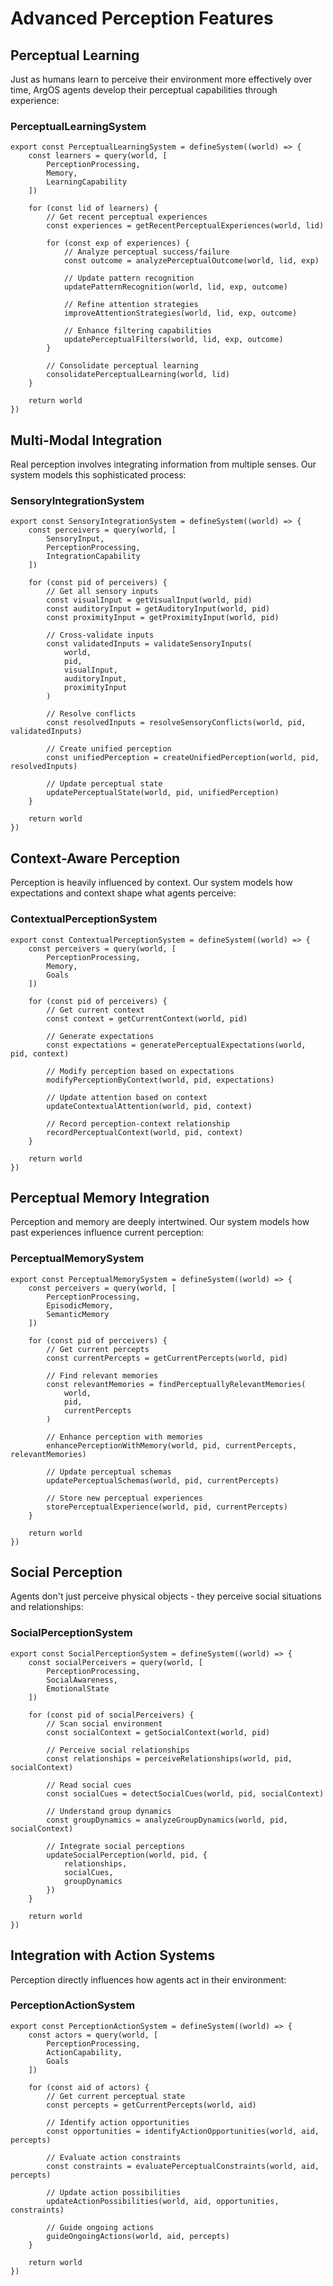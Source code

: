 # Advanced Perception Features

## Perceptual Learning

Just as humans learn to perceive their environment more effectively over time, ArgOS agents develop their perceptual capabilities through experience:

### PerceptualLearningSystem

    export const PerceptualLearningSystem = defineSystem((world) => {
        const learners = query(world, [
            PerceptionProcessing,
            Memory,
            LearningCapability
        ])

        for (const lid of learners) {
            // Get recent perceptual experiences
            const experiences = getRecentPerceptualExperiences(world, lid)

            for (const exp of experiences) {
                // Analyze perceptual success/failure
                const outcome = analyzePerceptualOutcome(world, lid, exp)

                // Update pattern recognition
                updatePatternRecognition(world, lid, exp, outcome)

                // Refine attention strategies
                improveAttentionStrategies(world, lid, exp, outcome)

                // Enhance filtering capabilities
                updatePerceptualFilters(world, lid, exp, outcome)
            }

            // Consolidate perceptual learning
            consolidatePerceptualLearning(world, lid)
        }

        return world
    })

## Multi-Modal Integration

Real perception involves integrating information from multiple senses. Our system models this sophisticated process:

### SensoryIntegrationSystem

    export const SensoryIntegrationSystem = defineSystem((world) => {
        const perceivers = query(world, [
            SensoryInput,
            PerceptionProcessing,
            IntegrationCapability
        ])

        for (const pid of perceivers) {
            // Get all sensory inputs
            const visualInput = getVisualInput(world, pid)
            const auditoryInput = getAuditoryInput(world, pid)
            const proximityInput = getProximityInput(world, pid)

            // Cross-validate inputs
            const validatedInputs = validateSensoryInputs(
                world,
                pid,
                visualInput,
                auditoryInput,
                proximityInput
            )

            // Resolve conflicts
            const resolvedInputs = resolveSensoryConflicts(world, pid, validatedInputs)

            // Create unified perception
            const unifiedPerception = createUnifiedPerception(world, pid, resolvedInputs)

            // Update perceptual state
            updatePerceptualState(world, pid, unifiedPerception)
        }

        return world
    })

## Context-Aware Perception

Perception is heavily influenced by context. Our system models how expectations and context shape what agents perceive:

### ContextualPerceptionSystem

    export const ContextualPerceptionSystem = defineSystem((world) => {
        const perceivers = query(world, [
            PerceptionProcessing,
            Memory,
            Goals
        ])

        for (const pid of perceivers) {
            // Get current context
            const context = getCurrentContext(world, pid)

            // Generate expectations
            const expectations = generatePerceptualExpectations(world, pid, context)

            // Modify perception based on expectations
            modifyPerceptionByContext(world, pid, expectations)

            // Update attention based on context
            updateContextualAttention(world, pid, context)

            // Record perception-context relationship
            recordPerceptualContext(world, pid, context)
        }

        return world
    })

## Perceptual Memory Integration

Perception and memory are deeply intertwined. Our system models how past experiences influence current perception:

### PerceptualMemorySystem

    export const PerceptualMemorySystem = defineSystem((world) => {
        const perceivers = query(world, [
            PerceptionProcessing,
            EpisodicMemory,
            SemanticMemory
        ])

        for (const pid of perceivers) {
            // Get current percepts
            const currentPercepts = getCurrentPercepts(world, pid)

            // Find relevant memories
            const relevantMemories = findPerceptuallyRelevantMemories(
                world,
                pid,
                currentPercepts
            )

            // Enhance perception with memories
            enhancePerceptionWithMemory(world, pid, currentPercepts, relevantMemories)

            // Update perceptual schemas
            updatePerceptualSchemas(world, pid, currentPercepts)

            // Store new perceptual experiences
            storePerceptualExperience(world, pid, currentPercepts)
        }

        return world
    })

## Social Perception

Agents don't just perceive physical objects - they perceive social situations and relationships:

### SocialPerceptionSystem

    export const SocialPerceptionSystem = defineSystem((world) => {
        const socialPerceivers = query(world, [
            PerceptionProcessing,
            SocialAwareness,
            EmotionalState
        ])

        for (const pid of socialPerceivers) {
            // Scan social environment
            const socialContext = getSocialContext(world, pid)

            // Perceive social relationships
            const relationships = perceiveRelationships(world, pid, socialContext)

            // Read social cues
            const socialCues = detectSocialCues(world, pid, socialContext)

            // Understand group dynamics
            const groupDynamics = analyzeGroupDynamics(world, pid, socialContext)

            // Integrate social perceptions
            updateSocialPerception(world, pid, {
                relationships,
                socialCues,
                groupDynamics
            })
        }

        return world
    })

## Integration with Action Systems

Perception directly influences how agents act in their environment:

### PerceptionActionSystem

    export const PerceptionActionSystem = defineSystem((world) => {
        const actors = query(world, [
            PerceptionProcessing,
            ActionCapability,
            Goals
        ])

        for (const aid of actors) {
            // Get current perceptual state
            const percepts = getCurrentPercepts(world, aid)

            // Identify action opportunities
            const opportunities = identifyActionOpportunities(world, aid, percepts)

            // Evaluate action constraints
            const constraints = evaluatePerceptualConstraints(world, aid, percepts)

            // Update action possibilities
            updateActionPossibilities(world, aid, opportunities, constraints)

            // Guide ongoing actions
            guideOngoingActions(world, aid, percepts)
        }

        return world
    })
